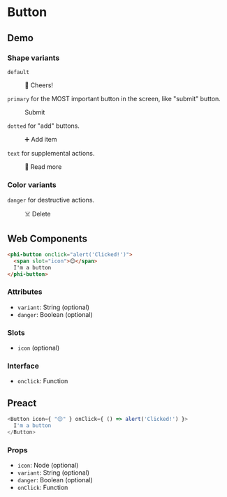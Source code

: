# Button
## Demo
### Shape variants

`default`

<figure>
  <phi-button>
    <span slot="icon">🍺</span>
    Cheers!
  </phi-button>
</figure>

`primary` for the MOST important button in the screen, like "submit" button.

<figure>
  <phi-button variant="primary">
    Submit
  </phi-button>
</figure>

`dotted` for "add" buttons.

<figure>
  <phi-button variant="dotted">
    <span slot="icon">➕</span>
    Add item
  </phi-button>
</figure>

`text` for supplemental actions.

<figure>
  <phi-button variant="text">
    <span slot="icon">📕</span>
    Read more
  </phi-button>
</figure>

### Color variants

`danger` for destructive actions.

<figure>
  <phi-button danger=1>
    <span slot="icon">☠️</span>
    Delete
  </phi-button>
</figure>

## Web Components

```html
<phi-button onclick="alert('Clicked!')">
  <span slot="icon">😊</span>
  I'm a button
</phi-button>
```

### Attributes

- `variant`: String (optional)
- `danger`: Boolean (optional)

### Slots

- `icon` (optional)

### Interface

- `onclick`: Function

## Preact

```js
<Button icon={ "😊" } onClick={ () => alert('Clicked!') }>
  I'm a button
</Button>
```

### Props

- `icon`: Node (optional)
- `variant`: String (optional)
- `danger`: Boolean (optional)
- `onClick`: Function

